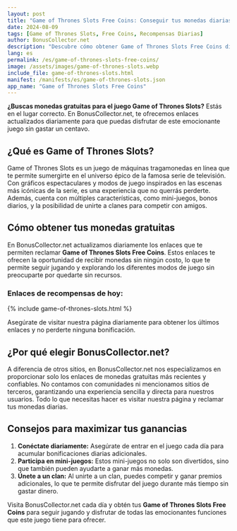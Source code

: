 ```yaml
---
layout: post  
title: "Game of Thrones Slots Free Coins: Conseguir tus monedas diarias aquí"  
date: 2024-08-09  
tags: [Game of Thrones Slots, Free Coins, Recompensas Diarias]  
author: BonusCollector.net  
description: "Descubre cómo obtener Game of Thrones Slots Free Coins diariamente en BonusCollector.net y juega sin gastar dinero."  
lang: es  
permalink: /es/game-of-thrones-slots-free-coins/
image: /assets/images/game-of-thrones-slots.webp
include_file: game-of-thrones-slots.html
manifest: /manifests/es/game-of-thrones-slots.json
app_name: "Game of Thrones Slots Free Coins"
---
```


**¿Buscas monedas gratuitas para el juego Game of Thrones Slots?** Estás en el lugar correcto. En BonusCollector.net, te ofrecemos enlaces actualizados diariamente para que puedas disfrutar de este emocionante juego sin gastar un centavo.

## ¿Qué es Game of Thrones Slots?

Game of Thrones Slots es un juego de máquinas tragamonedas en línea que te permite sumergirte en el universo épico de la famosa serie de televisión. Con gráficos espectaculares y modos de juego inspirados en las escenas más icónicas de la serie, es una experiencia que no querrás perderte. Además, cuenta con múltiples características, como mini-juegos, bonos diarios, y la posibilidad de unirte a clanes para competir con amigos.

## Cómo obtener tus monedas gratuitas

En BonusCollector.net actualizamos diariamente los enlaces que te permiten reclamar **Game of Thrones Slots Free Coins**. Estos enlaces te ofrecen la oportunidad de recibir monedas sin ningún costo, lo que te permite seguir jugando y explorando los diferentes modos de juego sin preocuparte por quedarte sin recursos.

### Enlaces de recompensas de hoy:

{% include game-of-thrones-slots.html %}

Asegúrate de visitar nuestra página diariamente para obtener los últimos enlaces y no perderte ninguna bonificación.

## ¿Por qué elegir BonusCollector.net?

A diferencia de otros sitios, en BonusCollector.net nos especializamos en proporcionar solo los enlaces de monedas gratuitas más recientes y confiables. No contamos con comunidades ni mencionamos sitios de terceros, garantizando una experiencia sencilla y directa para nuestros usuarios. Todo lo que necesitas hacer es visitar nuestra página y reclamar tus monedas diarias.

## Consejos para maximizar tus ganancias

1. **Conéctate diariamente:** Asegúrate de entrar en el juego cada día para acumular bonificaciones diarias adicionales.
2. **Participa en mini-juegos:** Estos mini-juegos no solo son divertidos, sino que también pueden ayudarte a ganar más monedas.
3. **Únete a un clan:** Al unirte a un clan, puedes competir y ganar premios adicionales, lo que te permite disfrutar del juego durante más tiempo sin gastar dinero.

Visita BonusCollector.net cada día y obtén tus **Game of Thrones Slots Free Coins** para seguir jugando y disfrutar de todas las emocionantes funciones que este juego tiene para ofrecer.